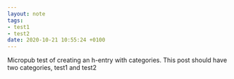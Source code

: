 ```yaml
---
layout: note
tags:
- test1
- test2
date: 2020-10-21 10:55:24 +0100
---
```


Micropub test of creating an h-entry with categories. This post should have two categories, test1 and test2
